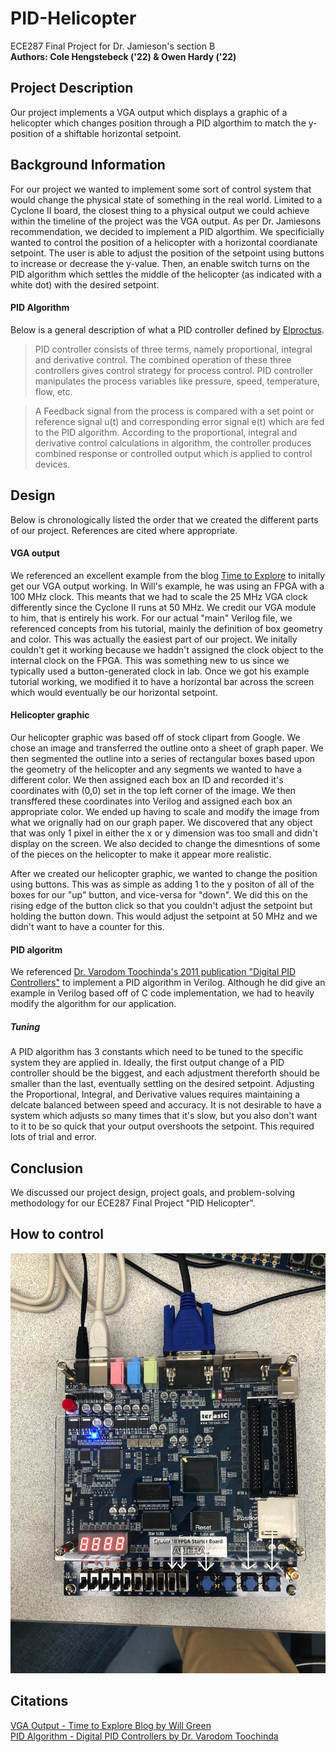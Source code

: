 # PID-Helicopter

ECE287 Final Project for Dr. Jamieson's section B <br>
<b>Authors: Cole Hengstebeck ('22) & Owen Hardy ('22)</b>

## Project Description
Our project implements a VGA output which displays a graphic of a helicopter which changes position through a PID algorthim to match the y-position of a shiftable horizontal setpoint.

## Background Information
For our project we wanted to implement some sort of control system that would change the physical state of something in the real world.  Limited to a Cyclone II board, the closest thing to a physical output we could achieve within the timeline of the project was the VGA output.  As per Dr. Jamiesons recommendation, we decided to implement a PID algorthim.  We specificially wanted to control the position of a helicopter with a horizontal coordianate setpoint.  The user is able to adjust the position of the setpoint using buttons to increase or decrease the y-value.  Then, an enable switch turns on the PID algorithm which settles the middle of the helicopter (as indicated with a white dot) with the desired setpoint.
 
#### PID Algorithm
Below is a general description of what a PID controller defined by [Elproctus](https://www.elprocus.com/the-working-of-a-pid-controller/).
  
  >PID controller consists of three terms, namely proportional, integral and derivative control. The combined operation of these three controllers gives control strategy for process control. PID controller manipulates the process variables like pressure, speed, temperature, flow, etc.
  
  >A Feedback signal from the process is compared with a set point or reference signal u(t) and corresponding error signal e(t) which are fed to the PID algorithm. According to the proportional, integral and derivative control calculations in algorithm, the controller produces combined response or controlled output which is applied to control devices.

## Design
Below is chronologically listed the order that we created the different parts of our project.  References are cited where appropriate.

#### VGA output
We referenced an excellent example from the blog [Time to Explore](https://timetoexplore.net/blog/arty-fpga-vga-verilog-01) to initally get our VGA output working.  In Will's example, he was using an FPGA with a 100 MHz clock.  This meants that we had to scale the 25 MHz VGA clock differently since the Cyclone II runs at 50 MHz.  We credit our VGA module to him, that is entirely his work.  For our actual "main" Verilog file, we referenced concepts from his tutorial, mainly the definition of box  geometry and color.  This was actually the easiest part of our project.  We initally couldn't get it working because we haddn't assigned the clock object to the internal clock on the FPGA.  This was something new to us since we typically used a button-generated clock in lab.  Once we got his example tutorial working, we modified it to have a horizontal bar across the screen which would eventually be our horizontal setpoint.

  #### Helicopter graphic
   Our helicopter graphic was based off of stock clipart from Google.  We chose an image and transferred the outline onto a    sheet of graph paper.  We then segmented the outline into a series of rectangular boxes based upon the geometry of the helicopter and any segments we wanted to have a different color.  We then assigned each box an ID and recorded it's coordinates with (0,0) set in the top left corner of the image.  We then transffered these coordinates into Verilog and assigned each box an appropriate color.  We ended up having to scale and modify the image from what we orignally had on our graph paper.  We discovered that any object that was only 1 pixel in either the x or y dimension was too small and didn't display on the screen.  We also decided to change the dimesntions of some of the pieces on the helicopter to make it appear more realistic.
   
   After we created our helicopter graphic, we wanted to change the position using buttons.  This was as simple as adding 1 to the y positon of all of the boxes for our "up" button, and vice-versa for "down".  We did this on the rising edge of the button click so that you couldn't adjust the setpoint but holding the button down.  This would adjust the setpoint at 50 MHz and we didn't want to have a counter for this.  
  
#### PID algoritm
  We referenced [Dr. Varodom Toochinda's 2011 publication "Digital PID Controllers"](https://openlab.citytech.cuny.edu/?get_group_doc=4784/1393258757-DigitalPIDControllers_2011.pdf) to implement a PID algorithm in Verilog.  Although he did give an example in Verilog based off of C code implementation, we had to heavily modify the algorithm for our application.
  
##### Tuning
   A PID algorithm has 3 constants which need to be tuned to the specific system they are applied in.  Ideally, the first output change of a PID controller should be the biggest, and each adjustment thereforth should be smaller than the last, eventually settling on the desired setpoint.  Adjusting the Proportional, Integral, and Derivative values requires maintaining a delcate balanced between speed and accuracy.  It is not desirable to have a system which adjusts so many times that it's slow, but you also don't want to it to be so quick that your output overshoots the setpoint.  This required lots of trial and error.

## Conclusion
 We discussed our project design, project goals, and problem-solving methodology for our ECE287 Final Project "PID Helicopter".
 
 ## How to control
![inputs.jpg](https://github.com/KingVanilla/PID-Helicopter/blob/master/inputs.jpg)

## Citations
[VGA Output - Time to Explore Blog by Will Green](https://timetoexplore.net/blog/arty-fpga-vga-verilog-01) <br>
[PID Algorithm - Digital PID Controllers by Dr. Varodom Toochinda](https://openlab.citytech.cuny.edu/?get_group_doc=4784/1393258757-DigitalPIDControllers_2011.pdf)

